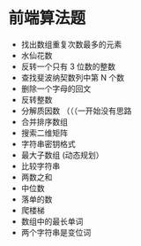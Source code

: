 # 前端算法题

- 找出数组重复次数最多的元素
- 水仙花数
- 反转一个只有 3 位数的整数
- 查找斐波纳契数列中第 N 个数
- 删除一个字母的回文
- 反转整数
- 分解质因数 （（（一开始没有思路
- 合并排序数组
- 搜索二维矩阵
- 字符串密钥格式
- 最大子数组 (动态规划）
- 比较字符串
- 两数之和
- 中位数
- 落单的数
- 爬楼梯
- 数组中的最长单词
- 两个字符串是变位词